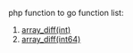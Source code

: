 php function to go function 
list:

1. [array_diff(int)](./array/array_diff.go)
2. [array_diff(int64)](./array/array_diff.go)